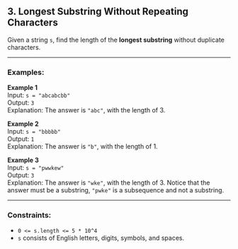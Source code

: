## 3. Longest Substring Without Repeating Characters

Given a string `s`, find the length of the **longest substring** without duplicate characters.

---

### Examples:

**Example 1**  
Input: `s = "abcabcbb"`  
Output: `3`  
Explanation: The answer is `"abc"`, with the length of 3.

**Example 2**  
Input: `s = "bbbbb"`  
Output: `1`  
Explanation: The answer is `"b"`, with the length of 1.

**Example 3**  
Input: `s = "pwwkew"`  
Output: `3`  
Explanation: The answer is `"wke"`, with the length of 3. Notice that the answer must be a substring, `"pwke"` is a subsequence and not a substring.

---

### Constraints:
- `0 <= s.length <= 5 * 10^4`
- `s` consists of English letters, digits, symbols, and spaces.
